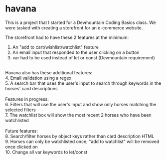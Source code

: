 # havana
This is a project that I started for a Devmountain Coding Basics class. We were tasked with creating a storefront for an e-commerce website.<br>


The storefront had to have these 2 features at the minimum:<br>
1. An "add to cart/wishlist/watchlist" feature<br>
2. An email input that responded to the user clicking on a button<br>
3. var had to be used instead of let or const (Devmountain requirement)
<br>
Havana also has these additional features:<br>
4. Email validation using a regex<br>
5. A search bar that uses the user's input to search through keywords in the horses' card descriptions<br>
<br>
Features in progress:<br>
6. Filters that will use the user's input and show only horses matching the selected filters<br>
7. The watchlist box will show the most recent 2 horses who have been watchlisted<br>
<br>
Future features:<br>
8. Search/filter horses by object keys rather than card description HTML<br>
9. Horses can only be watchlisted once; "add to watchlist" will be removed once clicked on<br>
10. Change all var keywords to let/const
